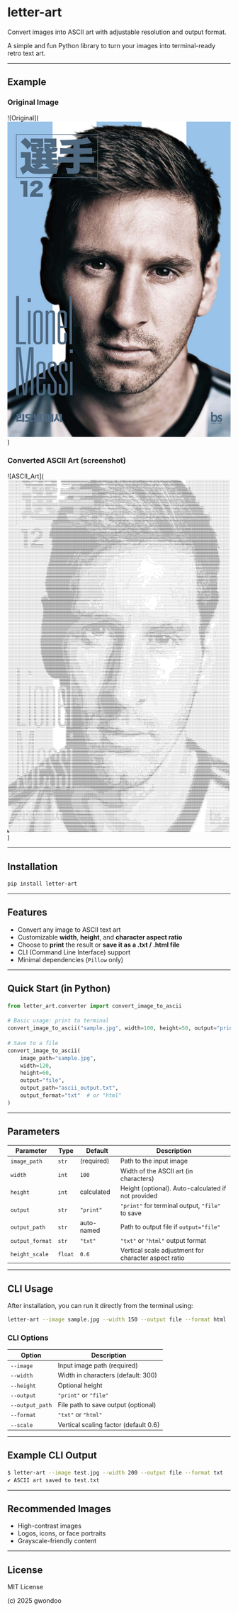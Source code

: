 # letter-art

Convert images into ASCII art with adjustable resolution and output format.

A simple and fun Python library to turn your images into terminal-ready retro text art.

---

## Example

### Original Image

![Original](![alt text](https://github.com/gwondoo/letter_art/blob/main/assets/original.jpg))

### Converted ASCII Art (screenshot)

![ASCII_Art](![alt text](https://github.com/gwondoo/letter_art/blob/main/assets/ascii_art.png))

---

## Installation

```bash
pip install letter-art

```

---

## Features

- Convert any image to ASCII text art
- Customizable **width**, **height**, and **character aspect ratio**
- Choose to **print** the result or **save it as a .txt / .html file**
- CLI (Command Line Interface) support
- Minimal dependencies (`Pillow` only)

---

## Quick Start (in Python)

```python
from letter_art.converter import convert_image_to_ascii

# Basic usage: print to terminal
convert_image_to_ascii("sample.jpg", width=100, height=50, output="print")

# Save to a file
convert_image_to_ascii(
    image_path="sample.jpg",
    width=120,
    height=60,
    output="file",
    output_path="ascii_output.txt",
    output_format="txt"  # or "html"
)

```

---

## Parameters

| Parameter | Type | Default | Description |
| --- | --- | --- | --- |
| `image_path` | `str` | (required) | Path to the input image |
| `width` | `int` | `100` | Width of the ASCII art (in characters) |
| `height` | `int` | calculated | Height (optional). Auto-calculated if not provided |
| `output` | `str` | `"print"` | `"print"` for terminal output, `"file"` to save |
| `output_path` | `str` | auto-named | Path to output file if `output="file"` |
| `output_format` | `str` | `"txt"` | `"txt"` or `"html"` output format |
| `height_scale` | `float` | `0.6` | Vertical scale adjustment for character aspect ratio |

---

## CLI Usage

After installation, you can run it directly from the terminal using:

```bash
letter-art --image sample.jpg --width 150 --output file --format html

```

### CLI Options

| Option | Description |
| --- | --- |
| `--image` | Input image path (required) |
| `--width` | Width in characters (default: 300) |
| `--height` | Optional height |
| `--output` | `"print"` or `"file"` |
| `--output_path` | File path to save output (optional) |
| `--format` | `"txt"` or `"html"` |
| `--scale` | Vertical scaling factor (default 0.6) |

---

## Example CLI Output

```bash
$ letter-art --image test.jpg --width 200 --output file --format txt
✔ ASCII art saved to test.txt

```

---

## Recommended Images

- High-contrast images
- Logos, icons, or face portraits
- Grayscale-friendly content

---

## License

MIT License

(c) 2025 gwondoo